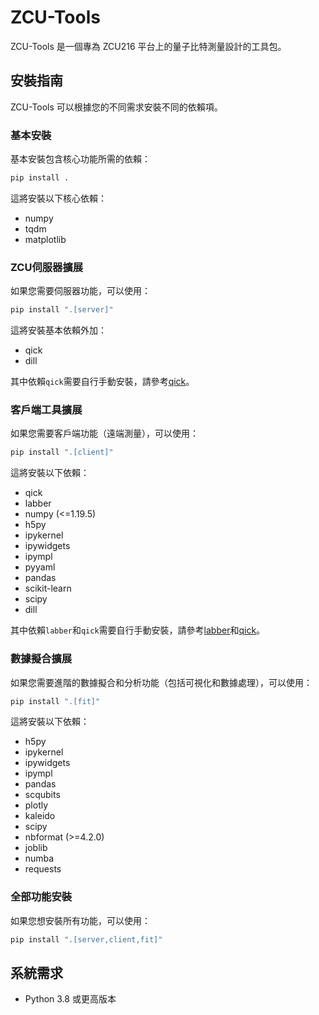 # ZCU-Tools

ZCU-Tools 是一個專為 ZCU216 平台上的量子比特測量設計的工具包。

## 安裝指南

ZCU-Tools 可以根據您的不同需求安裝不同的依賴項。

### 基本安裝

基本安裝包含核心功能所需的依賴：

```bash
pip install .
```

這將安裝以下核心依賴：

- numpy
- tqdm
- matplotlib

### ZCU伺服器擴展

如果您需要伺服器功能，可以使用：

```bash
pip install ".[server]"
```

這將安裝基本依賴外加：

- qick
- dill

其中依賴`qick`需要自行手動安裝，請參考[qick](https://github.com/openquantumhardware/qick.git)。

### 客戶端工具擴展

如果您需要客戶端功能（遠端測量），可以使用：

```bash
pip install ".[client]"
```

這將安裝以下依賴：

- qick
- labber
- numpy (<=1.19.5)
- h5py
- ipykernel
- ipywidgets
- ipympl
- pyyaml
- pandas
- scikit-learn
- scipy
- dill

其中依賴`labber`和`qick`需要自行手動安裝，請參考[labber](https://github.com/Axelisme/labber_api)和[qick](https://github.com/openquantumhardware/qick.git)。

### 數據擬合擴展

如果您需要進階的數據擬合和分析功能（包括可視化和數據處理），可以使用：

```bash
pip install ".[fit]"
```

這將安裝以下依賴：

- h5py
- ipykernel
- ipywidgets
- ipympl
- pandas
- scqubits
- plotly
- kaleido
- scipy
- nbformat (>=4.2.0)
- joblib
- numba
- requests

### 全部功能安裝

如果您想安裝所有功能，可以使用：

```bash
pip install ".[server,client,fit]"
```

## 系統需求

- Python 3.8 或更高版本
